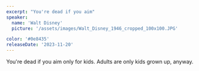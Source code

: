 ```yaml
---
excerpt: "You're dead if you aim"
speaker:
  name: 'Walt Disney'
  picture: '/assets/images/Walt_Disney_1946_cropped_100x100.JPG'

color: '#0e8435'
releaseDate: '2023-11-20'
---
```

You're dead if you aim only for kids. Adults are only kids grown up, anyway.
